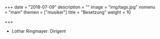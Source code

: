 +++
date = "2018-07-09"
description = ""
image = "img/tags.jpg"
nomenu = "main"
themen = ["musiker"]
title = "Besetzung"
weight = 10

+++

* Lothar Ringmayer: Dirigent

